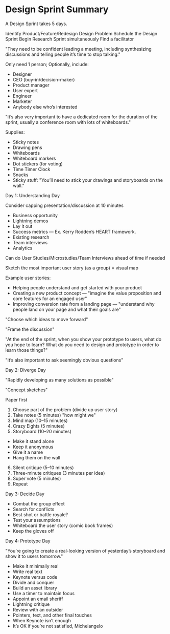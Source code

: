 # Design Sprint Summary

A Design Sprint takes 5 days.

Identify Product/Feature/Redesign Design Problem 
Schedule the Design Sprint
Begin Research Sprint simultaneously
Find a facilitator

"They need to be confident leading a meeting, including synthesizing discussions and telling people it’s time to stop talking."

Only need 1 person; Optionally, include:
* Designer
* CEO (buy-in/decision-maker)
* Product manager
* User expert 
* Engineer
* Marketer
* Anybody else who’s interested

"It’s also very important to have a dedicated room for the duration of the sprint, usually a conference room with lots of whiteboards."

Supplies:
* Sticky notes 
* Drawing pens 
* Whiteboards 
* Whiteboard markers
* Dot stickers (for voting)
* Time Timer Clock 
* Snacks 
* Sticky stuff: "You’ll need to stick your drawings and storyboards on the wall."

Day 1: Understanding Day

Consider capping presentation/discussion at 10 minutes

* Business opportunity 
* Lightning demos 
* Lay it out 
* Success metrics — Ex. Kerry Rodden’s HEART framework.
* Existing research 
* Team interviews
* Analytics

Can do User Studies/Microstudies/Team Interviews ahead of time if needed

Sketch the most important user story (as a group) = visual map

Example user stories:
* Helping people understand and get started with your product
* Creating a new product concept — "imagine the value proposition and core features for an engaged user"
* Improving conversion rate from a landing page — "understand why people land on your page and what their goals are"

"Choose which ideas to move forward"

"Frame the discussion"

"At the end of the sprint, when you show your prototype to users, what do you hope to learn? What do you need to design and prototype in order to learn those things?"

"It’s also important to ask seemingly obvious questions"

Day 2: Diverge Day

"Rapidly developing as many solutions as possible"

"Concept sketches"

Paper first

1. Choose part of the problem (divide up user story)
2. Take notes (5 minutes) "how might we"
3. Mind map (10–15 minutes)
4. Crazy Eights (5 minutes)
5. Storyboard (10–20 minutes)

* Make it stand alone 
* Keep it anonymous 
* Give it a name 
* Hang them on the wall 

6. Silent critique (5–10 minutes)
7. Three-minute critiques (3 minutes per idea)
8. Super vote (5 minutes)
9. Repeat

Day 3: Decide Day

* Combat the group effect
* Search for conflicts
* Best shot or battle royale?
* Test your assumptions
* Whiteboard the user story (comic book frames)
* Keep the gloves off

Day 4: Prototype Day

"You’re going to create a real-looking version of yesterday’s storyboard and show it to users tomorrow."
* Make it minimally real
* Write real text
* Keynote versus code
* Divide and conquer
* Build an asset library
* Use a timer to maintain focus
* Appoint an email sheriff
* Lightning critique
* Review with an outsider
* Pointers, text, and other final touches
* When Keynote isn’t enough
* It’s OK if you’re not satisfied, Michelangelo

